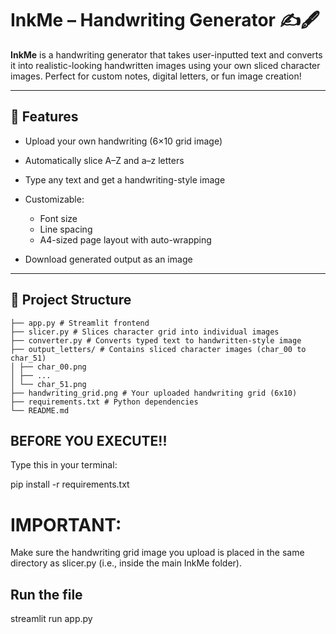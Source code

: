 # InkMe – Handwriting Generator ✍️🖋️

**InkMe** is a handwriting generator that takes user-inputted text and converts it into realistic-looking handwritten images using your own sliced character images. Perfect for custom notes, digital letters, or fun image creation!

---

## 🚀 Features

* Upload your own handwriting (6×10 grid image)
* Automatically slice A–Z and a–z letters
* Type any text and get a handwriting-style image
* Customizable:

  * Font size
  * Line spacing
  * A4-sized page layout with auto-wrapping

* Download generated output as an image

---

## 📁 Project Structure
```InkMe/
├── app.py # Streamlit frontend
├── slicer.py # Slices character grid into individual images
├── converter.py # Converts typed text to handwritten-style image
├── output_letters/ # Contains sliced character images (char_00 to char_51)
│ ├── char_00.png
│ ├── ...
│ └── char_51.png
├── handwriting_grid.png # Your uploaded handwriting grid (6x10)
├── requirements.txt # Python dependencies
└── README.md
```


## BEFORE YOU EXECUTE!!


Type this in your terminal:



pip install -r requirements.txt



# IMPORTANT:
Make sure the handwriting grid image you upload is placed in the same directory as slicer.py (i.e., inside the main InkMe folder).



## Run the file

streamlit run app.py

